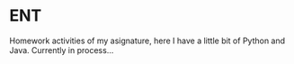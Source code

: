 # ENT
Homework activities of my asignature, here I have a little bit of Python and Java. Currently in process...
